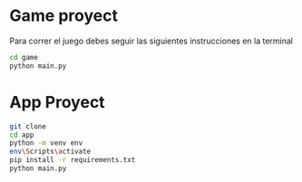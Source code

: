 # Game proyect


Para correr el juego debes seguir las siguientes instrucciones en la terminal
```sh
cd game
python main.py
```
# App Proyect

```sh
git clone
cd app
python -m venv env
env\Scripts\activate
pip install -r requirements.txt
python main.py 
```
